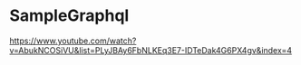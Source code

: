 # SampleGraphql
https://www.youtube.com/watch?v=AbukNCOSiVU&list=PLyJBAy6FbNLKEq3E7-IDTeDak4G6PX4gv&index=4
